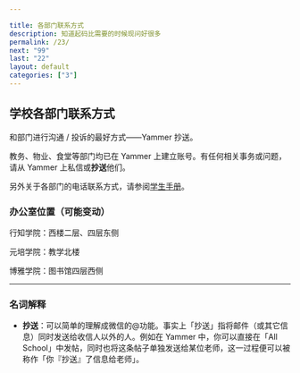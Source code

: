```yaml
---

title: 各部门联系方式
description: 知道起码比需要的时候现问好很多
permalink: /23/
next: "99"
last: "22"
layout: default
categories: ["3"]
---
```



## 学校各部门联系方式

和部门进行沟通 / 投诉的最好方式——Yammer 抄送。

教务、物业、食堂等部门均已在 Yammer 上建立账号。有任何相关事务或问题，请从 Yammer 上私信或**抄送**他们。

<!-- 如果不确定该找谁，请抄送“问题君”。 -->

另外关于各部门的电话联系方式，请参阅[学生手册](http://www.pkuschool.edu.cn/shouce/lianxi.html)。

### 办公室位置（可能变动）

行知学院：西楼二层、四层东侧

元培学院：教学北楼

博雅学院：图书馆四层西侧

------
### 名词解释
- **抄送**：可以简单的理解成微信的@功能。事实上「抄送」指将邮件（或其它信息）同时发送给收信人以外的人。例如在 Yammer 中，你可以直接在「All School」中发帖，同时也将这条帖子单独发送给某位老师，这一过程便可以被称作「你『抄送』了信息给老师」。

